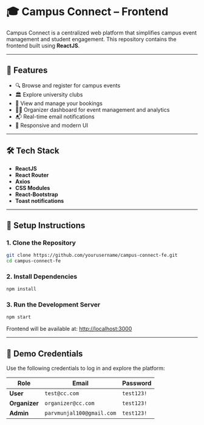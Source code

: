 # 🎓 Campus Connect – Frontend

Campus Connect is a centralized web platform that simplifies campus event management and student engagement. This repository contains the frontend built using **ReactJS**.

---

## 🚀 Features

- 🔍 Browse and register for campus events  
- 🏛️ Explore university clubs  
- 📅 View and manage your bookings  
- 🧑‍💼 Organizer dashboard for event management and analytics  
- 📬 Real-time email notifications  
- 🎨 Responsive and modern UI  

---

## 🛠️ Tech Stack

- **ReactJS**  
- **React Router**  
- **Axios**  
- **CSS Modules**  
- **React-Bootstrap**  
- **Toast notifications**  

---

## 🔧 Setup Instructions

### 1. Clone the Repository

```bash
git clone https://github.com/yourusername/campus-connect-fe.git
cd campus-connect-fe
```

### 2. Install Dependencies

```bash
npm install
```

### 3. Run the Development Server

```bash
npm start
```

Frontend will be available at: [http://localhost:3000](http://localhost:3000)

---

## 🧪 Demo Credentials

Use the following credentials to log in and explore the platform:

| Role        | Email                        | Password    |
|-------------|------------------------------|-------------|
| **User**       | `test@cc.com`                 | `test123!`   |
| **Organizer**  | `organizer@cc.com`            | `test123!`   |
| **Admin**      | `parvmunjal100@gmail.com`     | `test123!`   |
